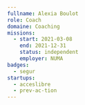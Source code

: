 ```yaml
---
fullname: Alexia Boulot
role: Coach
domaine: Coaching
missions:
  - start: 2021-03-08
    end: 2021-12-31
    status: independent
    employer: NUMA
badges:
  - segur
startups: 
  - acceslibre
  - prev-ac-tion
---
```


